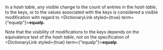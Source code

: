  



In a *hash table*, any visible change to the count of entries in the *hash table*, to the keys, or to the values associated with the keys is considered a visible modification with regard to <DictionaryLink styled={true} term={"equalp"}><b>equalp</b></DictionaryLink>. 



Note that the visibility of modifications to the keys depends on the equivalence test of the *hash table*, not on the specification of <DictionaryLink styled={true} term={"equalp"}><b>equalp</b></DictionaryLink>. 



